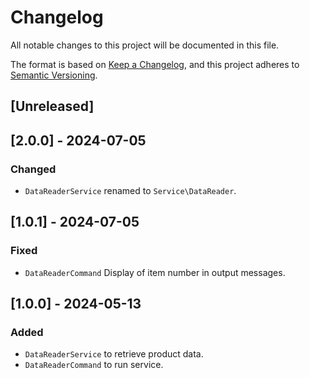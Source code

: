 # Changelog

All notable changes to this project will be documented in this file.

The format is based on [Keep a Changelog](https://keepachangelog.com/en/1.0.0/),
and this project adheres to [Semantic Versioning](https://semver.org/spec/v2.0.0.html).

## [Unreleased]

## [2.0.0] - 2024-07-05

### Changed
- `DataReaderService` renamed to `Service\DataReader`.

## [1.0.1] - 2024-07-05

### Fixed
- `DataReaderCommand` Display of item number in output messages.

## [1.0.0] - 2024-05-13

### Added
- `DataReaderService` to retrieve product data.
- `DataReaderCommand` to run service.
